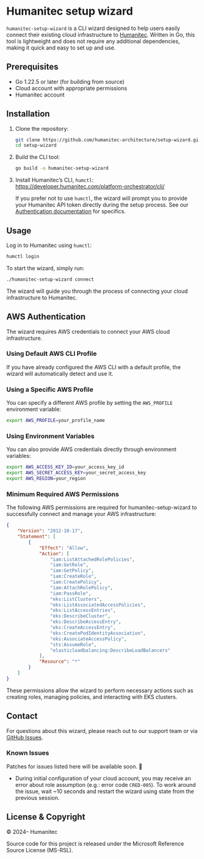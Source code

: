 # Humanitec setup wizard

`humanitec-setup-wizard` is a CLI wizard designed to help users easily connect their existing cloud infrastructure to [Humanitec](https://humanitec.com/). Written in Go, this tool is lightweight and does not require any additional dependencies, making it quick and easy to set up and use.

## Prerequisites

- Go 1.22.5 or later (for building from source)
- Cloud account with appropriate permissions
- Humanitec account

## Installation

1. Clone the repository:

    ```bash
    git clone https://github.com/humanitec-architecture/setup-wizard.git
    cd setup-wizard
    ```

2. Build the CLI tool:

    ```bash
    go build -o humanitec-setup-wizard
    ```

3. Install Humanitec’s CLI, `humctl`: https://developer.humanitec.com/platform-orchestrator/cli/

   If you prefer not to use `humctl`, the wizard will prompt you to provide your Humanitec API token directly during the setup process. See our [Authentication documentation](https://developer.humanitec.com/platform-orchestrator/reference/api-references/#authentication) for specifics.

## Usage

Log in to Humanitec using `humctl`:

```bash
humctl login
```

To start the wizard, simply run:

```bash
./humanitec-setup-wizard connect
```

The wizard will guide you through the process of connecting your cloud infrastructure to Humanitec.

## AWS Authentication

The wizard requires AWS credentials to connect your AWS cloud infrastructure.

### Using Default AWS CLI Profile

If you have already configured the AWS CLI with a default profile, the wizard will automatically detect and use it.

### Using a Specific AWS Profile

You can specify a different AWS profile by setting the `AWS_PROFILE` environment variable:

```bash
export AWS_PROFILE=your_profile_name
```

### Using Environment Variables

You can also provide AWS credentials directly through environment variables:

```bash
export AWS_ACCESS_KEY_ID=your_access_key_id
export AWS_SECRET_ACCESS_KEY=your_secret_access_key
export AWS_REGION=your_region
```

### Minimum Required AWS Permissions

The following AWS permissions are required for humanitec-setup-wizard to successfully connect and manage your AWS infrastructure:

```json
{
    "Version": "2012-10-17",
    "Statement": [
        {
            "Effect": "Allow",
            "Action": [
                "iam:ListAttachedRolePolicies",
                "iam:GetRole",
                "iam:GetPolicy",
                "iam:CreateRole",
                "iam:CreatePolicy",
                "iam:AttachRolePolicy",
                "iam:PassRole",
                "eks:ListClusters",
                "eks:ListAssociatedAccessPolicies",
                "eks:ListAccessEntries",
                "eks:DescribeCluster",
                "eks:DescribeAccessEntry",
                "eks:CreateAccessEntry",
                "eks:CreatePodIdentityAssociation",
                "eks:AssociateAccessPolicy",
                "sts:AssumeRole",
                "elasticloadbalancing:DescribeLoadBalancers"
            ],
            "Resource": "*"
        }
    ]
}
```

These permissions allow the wizard to perform necessary actions such as creating roles, managing policies, and interacting with EKS clusters.

## Contact

For questions about this wizard, please reach out to our support team or via [GitHub Issues](https://github.com/humanitec-architecture/setup-wizard/issues).

### Known Issues

Patches for issues listed here will be available soon. 🙂

* During initial configuration of your cloud account, you may receive an error about role assumption (e.g.: error code `CRED-005`). To work around the issue, wait ~10 seconds and restart the wizard using state from the previous session.

## License & Copyright

&copy; 2024– Humanitec

Source code for this project is released under the Microsoft Reference Source License (MS-RSL).
